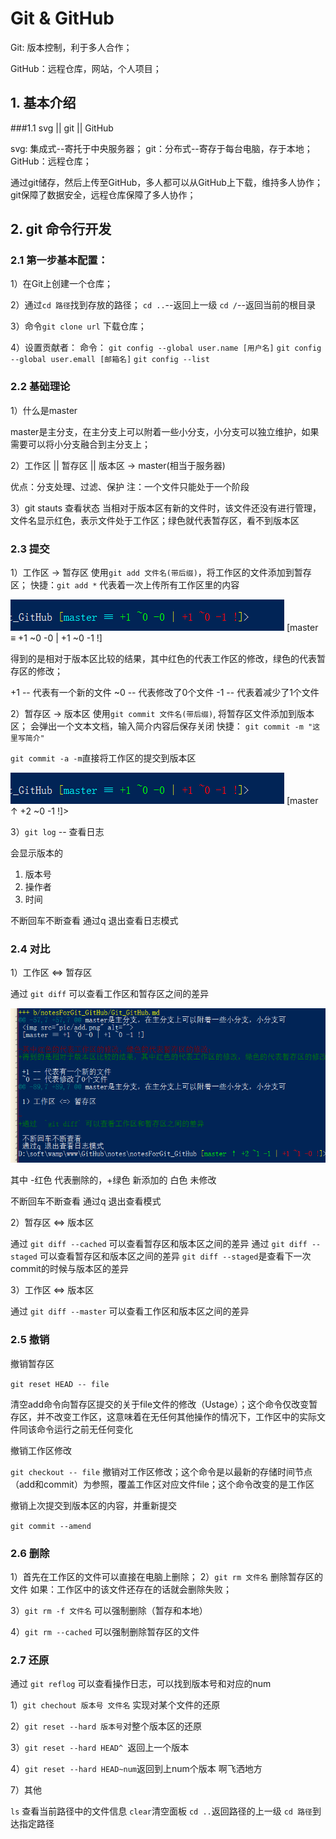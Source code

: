 # Git & GitHub

Git: 版本控制，利于多人合作；

GitHub：远程仓库，网站，个人项目；

## 1. 基本介绍

###1.1 svg || git || GitHub

svg: 集成式--寄托于中央服务器；
git：分布式--寄存于每台电脑，存于本地；
GitHub：远程仓库；

通过git储存，然后上传至GitHub，多人都可以从GitHub上下载，维持多人协作；
git保障了数据安全，远程仓库保障了多人协作；

## 2. git 命令行开发

### 2.1 第一步基本配置：

1）在Git上创建一个仓库；

2）通过`cd 路径`找到存放的路径；
`cd ..`--返回上一级
`cd /`--返回当前的根目录

3）命令`git clone url` 下载仓库；

4）设置贡献者：
命令：
`git config --global user.name [用户名]`
`git config --global user.emall [邮箱名]`
`git config --list`


### 2.2 基础理论

1）什么是master

master是主分支，在主分支上可以附着一些小分支，小分支可以独立维护，如果需要可以将小分支融合到主分支上；

2）工作区 || 暂存区 || 版本区 -> master(相当于服务器)

优点：分支处理、过滤、保护
注：一个文件只能处于一个阶段

3）git stauts 查看状态
当相对于版本区有新的文件时，该文件还没有进行管理，文件名显示红色，表示文件处于工作区；绿色就代表暂存区，看不到版本区

### 2.3 提交

1）工作区 -> 暂存区
使用`git add 文件名(带后缀)`，将工作区的文件添加到暂存区；
快捷：`git add *` 代表着一次上传所有工作区里的内容

<img src="pic/add.png" alt="">
[master ≡ +1 ~0 -0 | +1 ~0 -1 !]

得到的是相对于版本区比较的结果，其中红色的代表工作区的修改，绿色的代表暂存区的修改；

+1 -- 代表有一个新的文件
~0 -- 代表修改了0个文件
-1 -- 代表着减少了1个文件

2）暂存区 -> 版本区
使用`git commit 文件名(带后缀)`, 将暂存区文件添加到版本区；
会弹出一个文本文档，输入简介内容后保存关闭
快捷：
`git commit -m "这里写简介"`

`git commit -a -m`直接将工作区的提交到版本区

<img src="pic/add.png" alt="">
[master ↑ +2 ~0 -1 !]>

3）`git log` -- 查看日志

会显示版本的
1. 版本号
2. 操作者
3. 时间

不断回车不断查看
通过q 退出查看日志模式


### 2.4 对比

1）工作区 <=> 暂存区

通过  `git diff` 可以查看工作区和暂存区之间的差异

<img src="pic/diff.png" alt="">

其中 -红色 代表删除的，+绿色 新添加的 白色 未修改

不断回车不断查看
通过q 退出查看模式

2）暂存区 <=> 版本区

通过  `git diff --cached` 可以查看暂存区和版本区之间的差异
通过  `git diff --staged` 可以查看暂存区和版本区之间的差异
`git diff --staged`是查看下一次commit的时候与版本区的差异

3）工作区 <=> 版本区

通过  `git diff --master` 可以查看工作区和版本区之间的差异

### 2.5 撤销

撤销暂存区

`git reset HEAD -- file`

清空add命令向暂存区提交的关于file文件的修改（Ustage）；这个命令仅改变暂存区，并不改变工作区，这意味着在无任何其他操作的情况下，工作区中的实际文件同该命令运行之前无任何变化

撤销工作区修改

`git checkout -- file`
撤销对工作区修改；这个命令是以最新的存储时间节点（add和commit）为参照，覆盖工作区对应文件file；这个命令改变的是工作区

撤销上次提交到版本区的内容，并重新提交

`git commit --amend`



### 2.6 删除

1）首先在工作区的文件可以直接在电脑上删除；
2）`git rm 文件名` 删除暂存区的文件
如果：工作区中的该文件还存在的话就会删除失败；

3）`git rm -f 文件名` 可以强制删除（暂存和本地）

4）`git rm --cached` 可以强制删除暂存区的文件

### 2.7 还原

通过 `git reflog` 可以查看操作日志，可以找到版本号和对应的num

1）`git chechout 版本号 文件名` 实现对某个文件的还原

2）`git reset --hard 版本号`对整个版本区的还原

3）`git reset --hard HEAD^ `返回上一个版本

4）`git reset --hard HEAD~num`返回到上num个版本
啊飞洒地方



7）其他

`ls` 查看当前路径中的文件信息
`clear`清空面板
`cd ..`返回路径的上一级
`cd 路径`到达指定路径